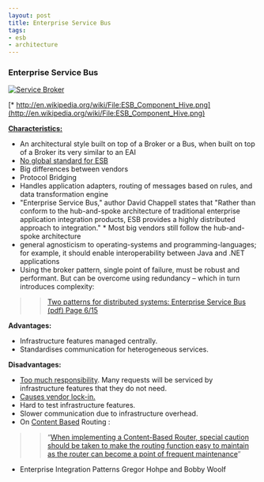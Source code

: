 ```yaml
---
layout: post
title: Enterprise Service Bus
tags:
- esb
- architecture
---
```


### Enterprise Service Bus ###

[![Service Broker](http://yogiramchandani.com/static/images/2013-01-11-enterprise_service_bus/esb.jpg)](http://yogiramchandani.com/static/images/2013-01-11-enterprise_service_bus/esb.jpg)

[\* http://en.wikipedia.org/wiki/File:ESB_Component_Hive.png](http://en.wikipedia.org/wiki/File:ESB_Component_Hive.png)

[**Characteristics:**](http://www.consultoriajava.com/articulos/esb_arquitecture_software_product.shtml)

*	An architectural style built on top of a Broker or a Bus, when built on top of a Broker its very similar to an EAI
*	[No global standard for ESB](http://davidchappellopinari.blogspot.co.uk/2005_12_01_archive.html)
*	Big differences between vendors
*	Protocol Bridging
*	Handles application adapters, routing of messages based on rules, and data transformation engine
*	"Enterprise Service Bus," author David Chappell states that "Rather than conform to the hub-and-spoke architecture of traditional enterprise application integration products, ESB provides a highly distributed approach to integration." * Most big vendors still follow the hub-and-spoke architecture
*	general agnosticism to operating-systems and programming-languages; for example, it should enable interoperability between Java and .NET applications
*	Using the broker pattern, single point of failure, must be robust and performant. But can be overcome using redundancy – which in turn introduces complexity:

>> [Two patterns for distributed systems: Enterprise Service Bus (pdf) Page 6/15](http://www.hillside.net/plop/2011/papers/B-31-Fernandez.pdf)

**Advantages:**

*	Infrastructure features managed centrally.
*	Standardises communication for heterogeneous services. 

**Disadvantages:**

*	[Too much responsibility](http://www.infoq.com/articles/ESB-alternative). Many requests will be serviced by infrastructure features that they do not need.
*	[Causes vendor lock-in.](http://www.infoq.com/articles/ESB-alternative)
*	Hard to test infrastructure features.
*	Slower communication due to infrastructure overhead.
*	On [Content Based](http://www.udidahan.com/2011/03/20/careful-with-content-based-routing) Routing : 

>>“[When implementing a Content-Based Router, special caution should be taken to make the routing function easy to maintain as the router can become a point of frequent maintenance](http://www.eaipatterns.com/ContentBasedRouter.html)”<br/>
- Enterprise Integration Patterns
Gregor Hohpe and Bobby Woolf



